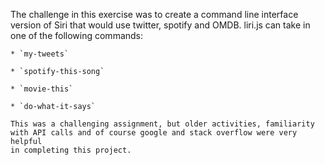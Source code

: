 The challenge in this exercise was to create a command line interface version of Siri that would use twitter, spotify and OMDB. 
liri.js can take in one of the following commands:

    * `my-tweets`

    * `spotify-this-song`

    * `movie-this`

    * `do-what-it-says`
    
    This was a challenging assignment, but older activities, familiarity with API calls and of course google and stack overflow were very helpful 
    in completing this project. 

